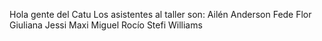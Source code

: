 Hola gente del Catu
Los asistentes al taller son:
Ailén
Anderson
Fede
Flor
Giuliana
Jessi
Maxi
Miguel
Rocío
Stefi
Williams
